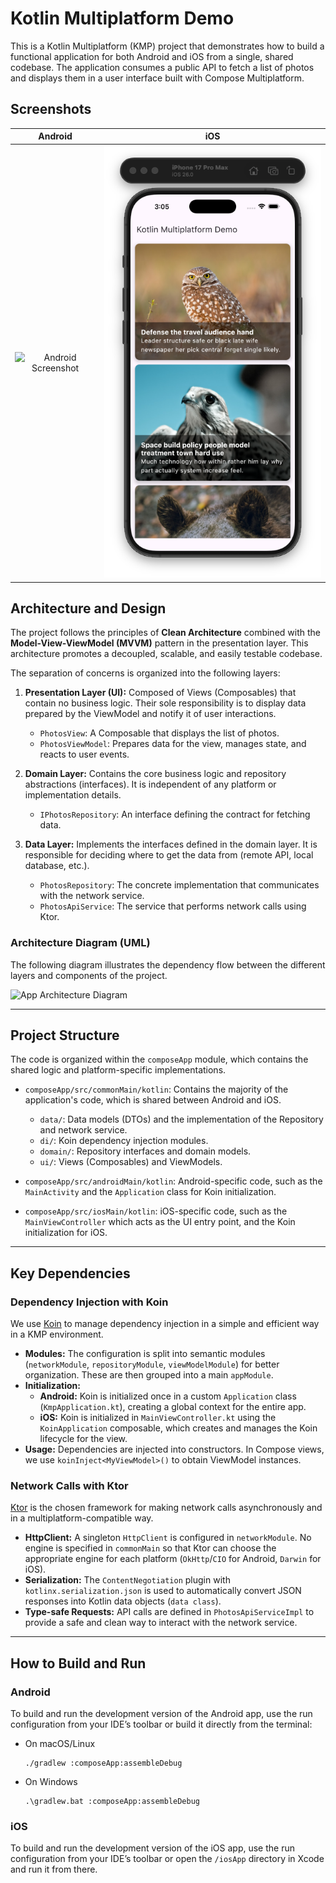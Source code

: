 # Kotlin Multiplatform Demo

This is a Kotlin Multiplatform (KMP) project that demonstrates how to build a functional application for both Android and iOS from a single, shared codebase. The application consumes a public API to fetch a list of photos and displays them in a user interface built with Compose Multiplatform.

## Screenshots

|                          Android                          |                        iOS                        |
|:---------------------------------------------------------:|:-------------------------------------------------:|
| ![Android Screenshot](screenshots/Android_screenshot.png) | ![iOS Screenshot](screenshots/iOS_screenshot.png) |

## Architecture and Design

The project follows the principles of **Clean Architecture** combined with the **Model-View-ViewModel (MVVM)** pattern in the presentation layer. This architecture promotes a decoupled, scalable, and easily testable codebase.

The separation of concerns is organized into the following layers:

1.  **Presentation Layer (UI):** Composed of Views (Composables) that contain no business logic. Their sole responsibility is to display data prepared by the ViewModel and notify it of user interactions.
    *   `PhotosView`: A Composable that displays the list of photos.
    *   `PhotosViewModel`: Prepares data for the view, manages state, and reacts to user events.

2.  **Domain Layer:** Contains the core business logic and repository abstractions (interfaces). It is independent of any platform or implementation details.
    *   `IPhotosRepository`: An interface defining the contract for fetching data.

3.  **Data Layer:** Implements the interfaces defined in the domain layer. It is responsible for deciding where to get the data from (remote API, local database, etc.).
    *   `PhotosRepository`: The concrete implementation that communicates with the network service.
    *   `PhotosApiService`: The service that performs network calls using Ktor.

### Architecture Diagram (UML)

The following diagram illustrates the dependency flow between the different layers and components of the project.

![App Architecture Diagram](http://www.plantuml.com/plantuml/png/RP31IWCn48RlUOgn5zj3-mGYBUt1ea9Hy28z3Dc_xc0s2TbPfQZlBgIoTRCz_dzcFlBDibLEsZNEN6cD1XGTYpSgwa1h1_QqIhOMXTKkWJQ8y1My5RJ6HBRl_0QQx19QU6MLuEc1ZqWqxMGseIz3zBghWuRsHV2v7yR7KC7jpSy_qYOqB3sZokcF8rwH3cn1snFY2J6qeY4TXmXMxW6it7-ZMDeFcAVNLPHdf0-no1j5jssYomftgd7j15vfUgyXpRB4DMrm45zSwQnBy_aj5VQco7bcx6T65TryBnOq6YoBp1kvcR8vqqfVSwdCr4jNMC9NNUD-0G00)

---

## Project Structure

The code is organized within the `composeApp` module, which contains the shared logic and platform-specific implementations.

-   `composeApp/src/commonMain/kotlin`: Contains the majority of the application's code, which is shared between Android and iOS.
    -   `data/`: Data models (DTOs) and the implementation of the Repository and network service.
    -   `di/`: Koin dependency injection modules.
    -   `domain/`: Repository interfaces and domain models.
    -   `ui/`: Views (Composables) and ViewModels.

-   `composeApp/src/androidMain/kotlin`: Android-specific code, such as the `MainActivity` and the `Application` class for Koin initialization.

-   `composeApp/src/iosMain/kotlin`: iOS-specific code, such as the `MainViewController` which acts as the UI entry point, and the Koin initialization for iOS.

---

## Key Dependencies

### Dependency Injection with Koin

We use [Koin](https://insert-koin.io/) to manage dependency injection in a simple and efficient way in a KMP environment.

-   **Modules:** The configuration is split into semantic modules (`networkModule`, `repositoryModule`, `viewModelModule`) for better organization. These are then grouped into a main `appModule`.
-   **Initialization:**
    -   **Android:** Koin is initialized once in a custom `Application` class (`KmpApplication.kt`), creating a global context for the entire app.
    -   **iOS:** Koin is initialized in `MainViewController.kt` using the `KoinApplication` composable, which creates and manages the Koin lifecycle for the view.
-   **Usage:** Dependencies are injected into constructors. In Compose views, we use `koinInject<MyViewModel>()` to obtain ViewModel instances.

### Network Calls with Ktor

[Ktor](https://ktor.io/) is the chosen framework for making network calls asynchronously and in a multiplatform-compatible way.

-   **HttpClient:** A singleton `HttpClient` is configured in `networkModule`. No engine is specified in `commonMain` so that Ktor can choose the appropriate engine for each platform (`OkHttp`/`CIO` for Android, `Darwin` for iOS).
-   **Serialization:** The `ContentNegotiation` plugin with `kotlinx.serialization.json` is used to automatically convert JSON responses into Kotlin data objects (`data class`).
-   **Type-safe Requests:** API calls are defined in `PhotosApiServiceImpl` to provide a safe and clean way to interact with the network service.

---

## How to Build and Run

### Android

To build and run the development version of the Android app, use the run configuration from your IDE’s toolbar or build it directly from the terminal:
- On macOS/Linux
  ```shell
  ./gradlew :composeApp:assembleDebug
  ```
- On Windows
  ```shell
  .\gradlew.bat :composeApp:assembleDebug
  ```

### iOS

To build and run the development version of the iOS app, use the run configuration from your IDE’s toolbar or open the `/iosApp` directory in Xcode and run it from there.
